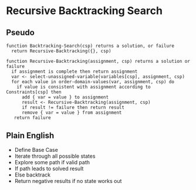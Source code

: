 # Recursive Backtracking Search
## Pseudo
```
function Backtracking-Search(csp) returns a solution, or failure
  return Recursive-Backtracking({}, csp)

function Recursive-Backtracking(assignment, csp) returns a solution or failure
  if assignment is complete then return assignment
  var <- select-unassigned-variable(variables[csp], assignment, csp)
  for each value in order-domain-values(var, assignment, csp) do
    if value is consistent with assignment according to Constraints[csp] then
      add { var = value } to assignment
      result <- Recursive-Backtracking(assignment, csp)
      if result != failure then return result
      remove { var = value } from assignment
   return failure
```
## Plain English
* Define Base Case
* Iterate through all possible states
* Explore some path if valid path
* If path leads to solved result
* Else backtrack
* Return negative results if no state works out
